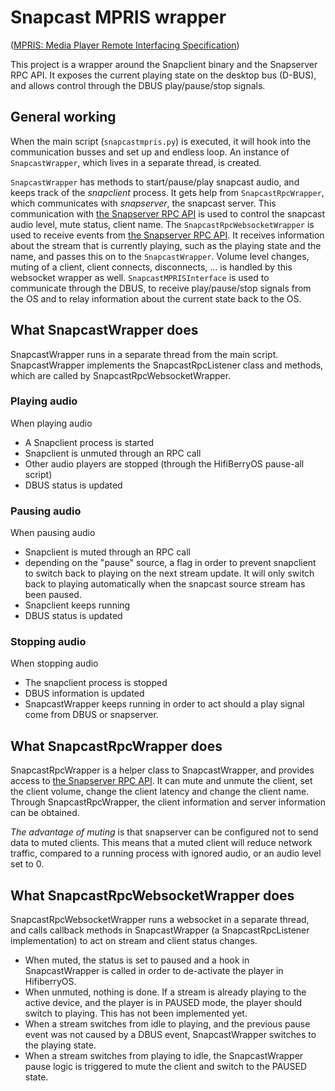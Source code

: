 # Snapcast MPRIS wrapper

([MPRIS: Media Player Remote Interfacing Specification](https://specifications.freedesktop.org/mpris-spec/2.2/))

This project is a wrapper around the Snapclient binary and the Snapserver RPC API. 
It exposes the current playing state on the desktop bus (D-BUS), and allows control 
through the DBUS play/pause/stop signals. 

## General working
When the main script (`snapcastmpris.py`) is executed, it will hook into the communication 
busses and set up and endless loop. An instance of `SnapcastWrapper`, which lives 
in a separate thread, is created.

`SnapcastWrapper` has methods to start/pause/play snapcast audio, and keeps track of the _snapclient_ 
process. It gets help from `SnapcastRpcWrapper`, which communicates with _snapserver_, the snapcast server.
This communication with [the Snapserver RPC API](https://github.com/badaix/snapcast/blob/master/doc/json_rpc_api/v2_0_0.md)
is used to control the snapcast audio level, mute status, client name. The `SnapcastRpcWebsocketWrapper` is used to receive 
events from [the Snapserver RPC API](https://github.com/badaix/snapcast/blob/master/doc/json_rpc_api/v2_0_0.md). It receives 
information about the stream that is currently playing, such as the playing state and the name, and passes this on to 
the `SnapcastWrapper`. Volume level changes, muting of a client, client connects, disconnects, ... is handled by this 
websocket wrapper as well. `SnapcastMPRISInterface` is used to communicate through the DBUS, to receive play/pause/stop 
signals from the OS and to relay information about the current state back to the OS. 

## What SnapcastWrapper does
SnapcastWrapper runs in a separate thread from the main script.
SnapcastWrapper implements the SnapcastRpcListener class and methods, which are called by SnapcastRpcWebsocketWrapper.
### Playing audio
When playing audio
- A Snapclient process is started 
- Snapclient is unmuted through an RPC call
- Other audio players are stopped (through the HifiBerryOS pause-all script)
- DBUS status is updated

### Pausing audio
When pausing audio
- Snapclient is muted through an RPC call
- depending on the "pause" source, a flag in order to prevent snapclient to switch back to playing on the next stream update. 
It will only switch back to playing automatically when the snapcast source stream has been paused.
- Snapclient keeps running
- DBUS status is updated

### Stopping audio
When stopping audio
- The snapclient process is stopped
- DBUS information is updated
- SnapcastWrapper keeps running in order to act should a play signal come from DBUS or snapserver.

## What SnapcastRpcWrapper does
SnapcastRpcWrapper is a helper class to SnapcastWrapper, and provides access to 
[the Snapserver RPC API](https://github.com/badaix/snapcast/blob/master/doc/json_rpc_api/v2_0_0.md). It can mute and 
unmute the client, set the client volume, change the client latency and change the client name. Through
SnapcastRpcWrapper, the client information and server information can be obtained.

*The advantage of muting* is that snapserver can be configured not to send data to muted clients. This means that a 
muted client will reduce network traffic, compared to a running process with ignored audio, or an audio level set to 0.

## What SnapcastRpcWebsocketWrapper does
SnapcastRpcWebsocketWrapper runs a websocket in a separate thread, and calls callback methods in SnapcastWrapper (a SnapcastRpcListener 
implementation) to act on stream and client status changes. 

- When muted, the status is set to paused and a hook in SnapcastWrapper is called in order to de-activate the player in HifiberryOS.
- When unmuted, nothing is done. If a stream is already playing to the active device, and the player is in PAUSED mode, 
the player should switch to playing. This has not been implemented yet.
- When a stream switches from idle to playing, and the previous pause event was not caused by a DBUS event, SnapcastWrapper switches to the playing state.
- When a stream switches from playing to idle, the SnapcastWrapper pause logic is triggered to mute the client and switch to the PAUSED state.